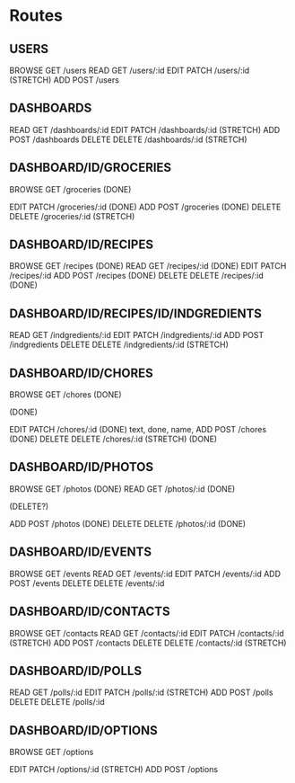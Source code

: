 # Routes

## USERS

BROWSE  GET     /users
READ    GET     /users/:id
EDIT    PATCH   /users/:id (STRETCH)
ADD     POST    /users
<!-- DELETE  DELETE  /users/:id -->

## DASHBOARDS

<!-- BROWSE  GET     /dashboards -->
READ    GET     /dashboards/:id
EDIT    PATCH   /dashboards/:id (STRETCH)
ADD     POST    /dashboards
DELETE  DELETE  /dashboards/:id (STRETCH)

## DASHBOARD/ID/GROCERIES

BROWSE  GET     /groceries (DONE)
<!-- READ    GET     /groceries/:id -->
EDIT    PATCH   /groceries/:id (DONE)
ADD     POST    /groceries (DONE)
DELETE  DELETE  /groceries/:id (STRETCH)

## DASHBOARD/ID/RECIPES

BROWSE  GET     /recipes (DONE)
READ    GET     /recipes/:id (DONE)
EDIT    PATCH   /recipes/:id
ADD     POST    /recipes (DONE)
DELETE  DELETE  /recipes/:id (DONE)

## DASHBOARD/ID/RECIPES/ID/INDGREDIENTS

<!-- BROWSE  GET     /indgredients -->
READ    GET     /indgredients/:id
EDIT    PATCH   /indgredients/:id
ADD     POST    /indgredients
DELETE  DELETE  /indgredients/:id (STRETCH)

## DASHBOARD/ID/CHORES

BROWSE  GET     /chores               (DONE)
<!-- READ    GET     /chores/:id -->  (DONE)
EDIT    PATCH   /chores/:id           (DONE) text, done, name,
ADD     POST    /chores               (DONE)
DELETE  DELETE  /chores/:id (STRETCH) (DONE)

## DASHBOARD/ID/PHOTOS

BROWSE  GET     /photos               (DONE)
READ    GET     /photos/:id           (DONE)
<!-- EDIT    PATCH   /photos/:id -->  (DELETE?)
ADD     POST    /photos               (DONE)
DELETE  DELETE  /photos/:id           (DONE)

## DASHBOARD/ID/EVENTS

BROWSE  GET     /events
READ    GET     /events/:id
EDIT    PATCH   /events/:id
ADD     POST    /events
DELETE  DELETE  /events/:id

## DASHBOARD/ID/CONTACTS

BROWSE  GET     /contacts
READ    GET     /contacts/:id
EDIT    PATCH   /contacts/:id (STRETCH)
ADD     POST    /contacts
DELETE  DELETE  /contacts/:id (STRETCH)

## DASHBOARD/ID/POLLS

<!-- BROWSE  GET     /polls -->
READ    GET     /polls/:id
EDIT    PATCH   /polls/:id (STRETCH)
ADD     POST    /polls
DELETE  DELETE  /polls/:id

## DASHBOARD/ID/OPTIONS

BROWSE  GET     /options
<!-- READ    GET     /options/:id -->
EDIT    PATCH   /options/:id (STRETCH)
ADD     POST    /options
<!-- DELETE  DELETE  /options/:id -->
